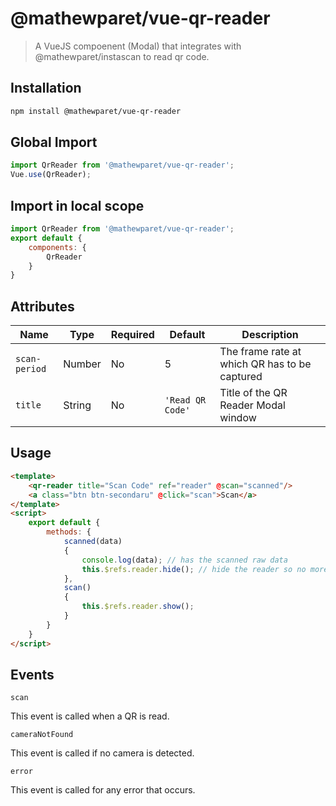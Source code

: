 # @mathewparet/vue-qr-reader

> A VueJS compoenent (Modal) that integrates with @mathewparet/instascan to read qr code.

## Installation

``` bash
npm install @mathewparet/vue-qr-reader
```

## Global Import
```js
import QrReader from '@mathewparet/vue-qr-reader';
Vue.use(QrReader);
```

## Import in local scope
```js
import QrReader from '@mathewparet/vue-qr-reader';
export default {
    components: {
        QrReader
    }
}
```

## Attributes

Name | Type | Required | Default | Description
--- | --- | --- | --- | ---
```scan-period``` | Number | No | 5 | The frame rate at which QR has to be captured
```title``` | String | No | ```'Read QR Code'``` | Title of the QR Reader Modal window

## Usage

```html
<template>
    <qr-reader title="Scan Code" ref="reader" @scan="scanned"/>
    <a class="btn btn-secondaru" @click="scan">Scan</a>
</template>
<script>
    export default {
        methods: {
            scanned(data)
            {
                console.log(data); // has the scanned raw data
                this.$refs.reader.hide(); // hide the reader so no more QRs are scanned
            },
            scan()
            {
                this.$refs.reader.show();
            }
        }
    }
</script>
```
## Events
```scan```

This event is called when a QR is read.

```cameraNotFound```

This event is called if no camera is detected.

```error```

This event is called for any error that occurs.